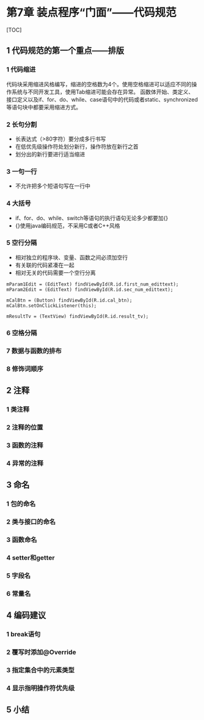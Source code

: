 ﻿# 第7章 装点程序“门面”——代码规范

[TOC]

## 1 代码规范的第一个重点——排版
### 1 代码缩进

代码块采用缩进风格编写，缩进的空格数为4个。使用空格缩进可以适应不同的操作系统与不同开发工具，使用Tab缩进可能会存在异常。
函数体开始、类定义、接口定义以及if、for、do、while、case语句中的代码或者static、synchronized等语句块中都要采用缩进方式。

### 2 长句分割

* 长表达式（>80字符）要分成多行书写
* 在低优先级操作符处划分新行，操作符放在新行之首
* 划分出的新行要进行适当缩进

### 3 一句一行

* 不允许把多个短语句写在一行中

### 4 大括号

* if、for、do、while、switch等语句的执行语句无论多少都要加{}
* {}使用java编码规范，不采用C或者C++风格

### 5 空行分隔

* 相对独立的程序块、变量、函数之间必须加空行
* 有关联的代码紧凑在一起
* 相对无关的代码需要一个空行分离
```
mParam1Edit = (EditText) findViewById(R.id.first_num_edittext);
mParam2Edit = (EditText) findViewById(R.id.sec_num_edittext);

mCalBtn = (Button) findViewById(R.id.cal_btn);
mCalBtn.setOnClickListener(this);

mResultTv = (TextView) findViewById(R.id.result_tv);
```
### 6 空格分隔
### 7 数据与函数的排布
### 8 修饰词顺序
## 2 注释
### 1 类注释
### 2 注释的位置
### 3 函数的注释
### 4 异常的注释
## 3 命名
### 1 包的命名
### 2 类与接口的命名
### 3 函数命名
### 4 setter和getter
### 5 字段名
### 6 常量名
## 4 编码建议
### 1 break语句
### 2 覆写时添加@Override
### 3 指定集合中的元素类型
### 4 显示指明操作符优先级
## 5 小结
